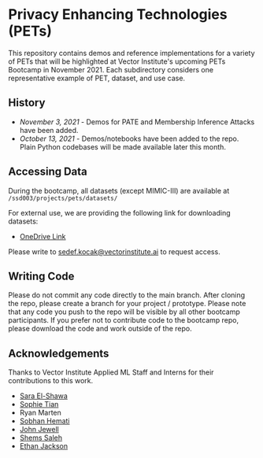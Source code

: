 # Privacy Enhancing Technologies (PETs)

This repository contains demos and reference implementations for a variety of PETs that will be highlighted at Vector Institute's upcoming PETs Bootcamp in November 2021. Each subdirectory considers one representative example of PET, dataset, and use case.

## History

- *November 3, 2021* - Demos for PATE and Membership Inference Attacks have been added. 
- *October 13, 2021* - Demos/notebooks have been added to the repo. Plain Python codebases will be made available later this month. 

## Accessing Data

During the bootcamp, all datasets (except MIMIC-III) are available at ```/ssd003/projects/pets/datasets/```

For external use, we are providing the following link for downloading datasets:

- [OneDrive Link](https://vectorinstituteai-my.sharepoint.com/:f:/r/personal/sedef_kocak_vectorinstituteai_onmicrosoft_com/Documents/PETS_Project_Participants/Example%20Datasets?csf=1&web=1&e=NsH4vE)

Please write to [sedef.kocak@vectorinstitute.ai](mailto:sedef.kocak@vectorinstitute.ai) to request access. 

## Writing Code

Please do not commit any code directly to the main branch. After cloning the repo, please create a branch for your project / prototype. Please note that any code you push to the repo will be visible by all other bootcamp participants. If you prefer not to contribute code to the bootcamp repo, please download the code and work outside of the repo. 

## Acknowledgements

Thanks to Vector Institute Applied ML Staff and Interns for their contributions to this work.
- [Sara El-Shawa](https://github.com/saraelshawa)
- [Sophie Tian](https://github.com/SophieTian)
- Ryan Marten
- [Sobhan Hemati](https://github.com/sobhanhmt)
- [John Jewell](https://github.com/jewelltaylor)
- [Shems Saleh](https://github.com/ShemsSaleh)
- [Ethan Jackson](https://github.com/ethancjackson)
